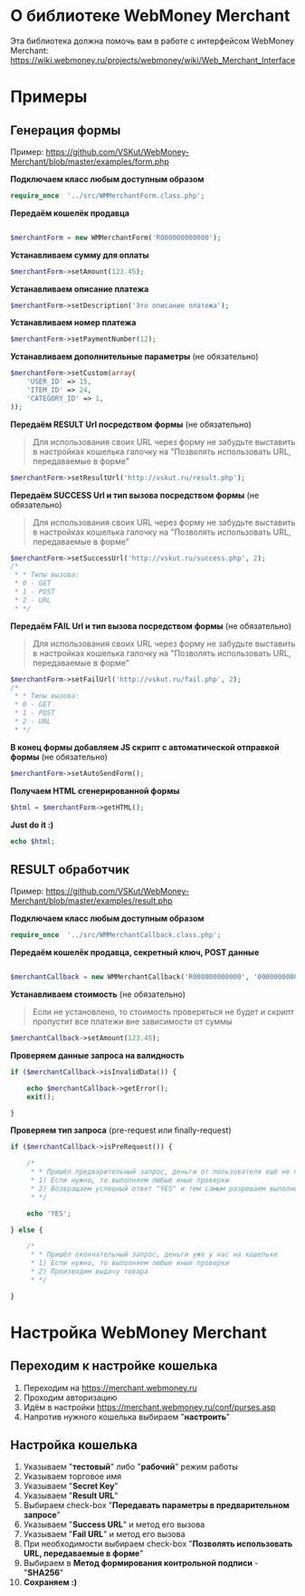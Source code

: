 # О библиотеке WebMoney Merchant

Эта библиотека должна помочь вам в работе с интерфейсом WebMoney Merchant: https://wiki.webmoney.ru/projects/webmoney/wiki/Web_Merchant_Interface

# Примеры

## Генерация формы

Пример: https://github.com/VSKut/WebMoney-Merchant/blob/master/examples/form.php

**Подключаем класс любым доступным образом**
```php
require_once  '../src/WMMerchantForm.class.php';
```

**Передаём кошелёк продавца**
```php

$merchantForm = new WMMerchantForm('R000000000000');
```

**Устанавливаем сумму для оплаты**
```php
$merchantForm->setAmount(123.45);
```

**Устанавливаем описание платежа**
```php
$merchantForm->setDescription('Это описание платежа');
```

**Устанавливаем номер платежа**
```php
$merchantForm->setPaymentNumber(12);
```

**Устанавливаем дополнительные параметры** (не обязательно)
```php
$merchantForm->setCustom(array(
    'USER_ID' => 15,
    'ITEM_ID' => 24,
    'CATEGORY_ID' => 1,
));
```

**Передаём RESULT Url посредством формы** (не обязательно)
> Для использования своих URL через форму не забудьте выставить в настройках кошелька галочку на "Позволять использовать URL, передаваемые в форме"

```php
$merchantForm->setResultUrl('http://vskut.ru/result.php');
```

**Передаём SUCCESS Url и тип вызова посредством формы** (не обязательно)

> Для использования своих URL через форму не забудьте выставить в настройках кошелька галочку на "Позволять использовать URL, передаваемые в форме"

```php
$merchantForm->setSuccessUrl('http://vskut.ru/success.php', 2);
/*
 * * Типы вызова:
 * 0 - GET
 * 1 - POST
 * 2 - URL
 * */
```

**Передаём FAIL Url и тип вызова посредством формы** (не обязательно)

> Для использования своих URL через форму не забудьте выставить в настройках кошелька галочку на "Позволять использовать URL, передаваемые в форме"

```php
$merchantForm->setFailUrl('http://vskut.ru/fail.php', 2);
/*
 * * Типы вызова:
 * 0 - GET
 * 1 - POST
 * 2 - URL
 * */

```

**В конец формы добавляем JS скрипт с автоматической отправкой формы** (не обязательно)
```php
$merchantForm->setAutoSendForm();
```

**Получаем HTML сгенерированной формы**
```php
$html = $merchantForm->getHTML();
```

**Just do it :)**
```php
echo $html;
```


## RESULT обработчик

Пример: https://github.com/VSKut/WebMoney-Merchant/blob/master/examples/result.php

**Подключаем класс любым доступным образом**
```php
require_once  '../src/WMMerchantCallback.class.php';
```

**Передаём кошелёк продавца, секретный ключ, POST данные**
```php

$merchantCallback = new WMMerchantCallback('R000000000000', '000000000000000', $_POST);
```


**Устанавливаем стоимость** (не обязательно)

> Если не установлено, то стоимость проверяться не будет и скрипт пропустит все платежи вне зависимости от суммы

```php
$merchantCallback->setAmount(123.45);
```

**Проверяем данные запроса на валидность**
```php
if ($merchantCallback->isInvalidData()) {

    echo $merchantCallback->getError();
    exit();

}
```

**Проверяем тип запроса** (pre-request или finally-request)
```php
if ($merchantCallback->isPreRequest()) {

    /*
     * * Пришёл предварительный запрос, деньги от пользователя ещё не переведены
     * 1) Если нужно, то выполняем любые иные проверки
     * 2) Возвращаем успешный ответ "YES" и тем самым разрешаем выполнить запрос
     * */

    echo 'YES';

} else {

    /*
     * * Пришёл окончательный запрос, деньги уже у нас на кошельке
     * 1) Если нужно, то выполняем любые иные проверки
     * 2) Производим выдачу товара
     * */

}
```

# Настройка WebMoney Merchant

## Переходим к настройке кошелька
1) Переходим на https://merchant.webmoney.ru
2) Проходим авторизацию
3) Идём в настройки https://merchant.webmoney.ru/conf/purses.asp
4) Напротив нужного кошелька выбираем "**настроить**"

## Настройка кошелька
1) Указываем "**тестовый**" либо "**рабочий**" режим работы
2) Указываем торговое имя
3) Указываем "**Secret Key**"
4) Указываем "**Result URL**"
5) Выбираем check-box "**Передавать параметры в предварительном запросе**"
6) Указываем "**Success URL**" и метод его вызова
7) Указываем "**Fail URL**" и метод его вызова
8) При необходимости выбираем check-box "**Позволять использовать URL, передаваемые в форме**"
9) Выбираем в **Метод формирования контрольной подписи** - "**SHA256**"
10) **Сохраняем :)**
